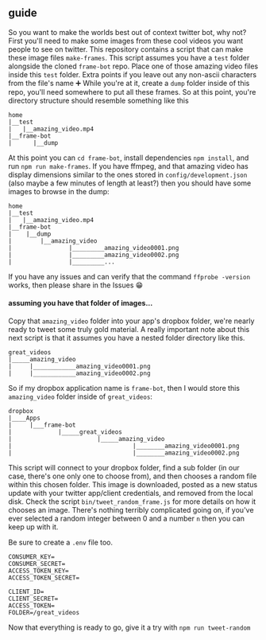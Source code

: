 ## guide
So you want to make the worlds best out of context twitter bot, why not? First you'll need to make some images from these cool videos you want people to see on twitter. This repository contains a script that can make these image files ```make-frames```. This script assumes you have a ```test``` folder alongside the cloned ```frame-bot``` repo. Place one of those amazing video files inside this ```test``` folder. Extra points if you leave out any non-ascii characters  from the file's name ➕ While you're at it, create a ```dump``` folder inside of this repo, you'll need somewhere to put all these frames. 
So at this point, you're directory structure should resemble something like this
```
home
|__test
|   |__amazing_video.mp4
|__frame-bot
|      |__dump
```
At this point you can ```cd frame-bot```, install dependencies ```npm install```, and run ```npm run make-frames```. If you have ffmpeg, and that amazing video has display dimensions similar to the ones stored in ```config/development.json``` (also maybe a few minutes of length at least?) then you should have some images to browse in the dump:
```
home
|__test
|   |__amazing_video.mp4
|__frame-bot
|    |__dump
|        |__amazing_video
|                |_________amazing_video0001.png
|                |_________amazing_video0002.png
|                |_________...
```
If you have any issues and can verify that the command ```ffprobe -version``` works, then please share in the Issues 😁
#### assuming you have that folder of images...

Copy that ```amazing_video``` folder into your app's dropbox folder, we're nearly ready to tweet some truly gold material. A really important note about this next script is that it assumes you have a nested folder directory like this. 
```
great_videos
|_____amazing_video
|     |____________amazing_video0001.png
|     |____________amazing_video0002.png
```
So if my dropbox application name is ```frame-bot```, then I would store this ```amazing_video``` folder inside of ```great_videos```:
```
dropbox
|____Apps
|     |___frame-bot
|             |_____great_videos
|                        |_____amazing_video
|                                  |________amazing_video0001.png
|                                  |________amazing_video0002.png
```

This script will connect to your dropbox folder, find a sub folder (in our case, there's one only one to choose from), and then chooses a random file within this chosen folder. This image is downloaded, posted as a new status update with your twitter app/client credentials, and removed from the local disk. Check the script `bin/tweet_random_frame.js` for more details on how it chooses an image. There's nothing terribly complicated going on, if you've ever selected a random integer between 0 and a number ```n``` then you can keep up with it.

Be sure to create a `.env` file too.
```
CONSUMER_KEY=
CONSUMER_SECRET=
ACCESS_TOKEN_KEY=
ACCESS_TOKEN_SECRET=

CLIENT_ID=
CLIENT_SECRET=
ACCESS_TOKEN=
FOLDER=/great_videos
```

Now that everything is ready to go, give it a try with ```npm run tweet-random```
